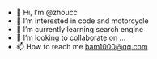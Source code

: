 - 👋 Hi, I’m @zhoucc
- 👀 I’m interested in code and motorcycle
- 🌱 I’m currently learning search engine 
- 💞️ I’m looking to collaborate on ...
- 📫 How to reach me bam1000@qq.com

<!---
zhoucc/zhoucc is a ✨ special ✨ repository because its `README.md` (this file) appears on your GitHub profile.
You can click the Preview link to take a look at your changes.
--->
